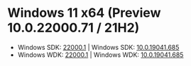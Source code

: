 # Windows 11 x64 (Preview 10.0.22000.71 / 21H2)
* Windows SDK: [22000.1](https://go.microsoft.com/fwlink/?linkid=2166460) | Windows SDK: [10.0.19041.685](https://go.microsoft.com/fwlink/?linkid=2120843)
* Windows WDK: [22000.1](https://go.microsoft.com/fwlink/?linkid=2166289) | Windows WDK: [10.0.19041.685](https://go.microsoft.com/fwlink/?linkid=2128854)
